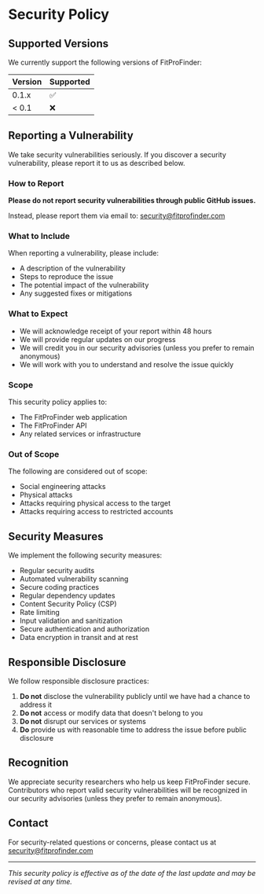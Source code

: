 # Security Policy

## Supported Versions

We currently support the following versions of FitProFinder:

| Version | Supported          |
| ------- | ------------------ |
| 0.1.x   | :white_check_mark: |
| < 0.1   | :x:                |

## Reporting a Vulnerability

We take security vulnerabilities seriously. If you discover a security vulnerability, please report it to us as described below.

### How to Report

**Please do not report security vulnerabilities through public GitHub issues.**

Instead, please report them via email to: security@fitprofinder.com

### What to Include

When reporting a vulnerability, please include:

- A description of the vulnerability
- Steps to reproduce the issue
- The potential impact of the vulnerability
- Any suggested fixes or mitigations

### What to Expect

- We will acknowledge receipt of your report within 48 hours
- We will provide regular updates on our progress
- We will credit you in our security advisories (unless you prefer to remain anonymous)
- We will work with you to understand and resolve the issue quickly

### Scope

This security policy applies to:

- The FitProFinder web application
- The FitProFinder API
- Any related services or infrastructure

### Out of Scope

The following are considered out of scope:

- Social engineering attacks
- Physical attacks
- Attacks requiring physical access to the target
- Attacks requiring access to restricted accounts

## Security Measures

We implement the following security measures:

- Regular security audits
- Automated vulnerability scanning
- Secure coding practices
- Regular dependency updates
- Content Security Policy (CSP)
- Rate limiting
- Input validation and sanitization
- Secure authentication and authorization
- Data encryption in transit and at rest

## Responsible Disclosure

We follow responsible disclosure practices:

1. **Do not** disclose the vulnerability publicly until we have had a chance to address it
2. **Do not** access or modify data that doesn't belong to you
3. **Do not** disrupt our services or systems
4. **Do** provide us with reasonable time to address the issue before public disclosure

## Recognition

We appreciate security researchers who help us keep FitProFinder secure. Contributors who report valid security vulnerabilities will be recognized in our security advisories (unless they prefer to remain anonymous).

## Contact

For security-related questions or concerns, please contact us at security@fitprofinder.com

---

*This security policy is effective as of the date of the last update and may be revised at any time.*
